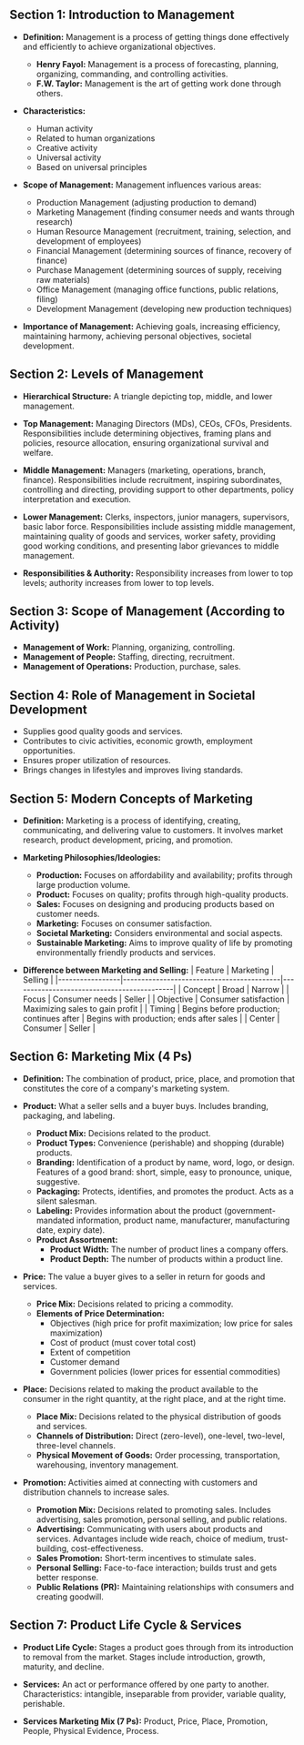 ## Section 1: Introduction to Management

* **Definition:** Management is a process of getting things done effectively and efficiently to achieve organizational objectives.
    * **Henry Fayol:**  Management is a process of forecasting, planning, organizing, commanding, and controlling activities.
    * **F.W. Taylor:** Management is the art of getting work done through others.
* **Characteristics:**
    * Human activity
    * Related to human organizations
    * Creative activity
    * Universal activity
    * Based on universal principles

* **Scope of Management:**  Management influences various areas:
    * Production Management (adjusting production to demand)
    * Marketing Management (finding consumer needs and wants through research)
    * Human Resource Management (recruitment, training, selection, and development of employees)
    * Financial Management (determining sources of finance, recovery of finance)
    * Purchase Management (determining sources of supply, receiving raw materials)
    * Office Management (managing office functions, public relations, filing)
    * Development Management (developing new production techniques)

* **Importance of Management:** Achieving goals, increasing efficiency, maintaining harmony, achieving personal objectives, societal development.

## Section 2: Levels of Management

* **Hierarchical Structure:** A triangle depicting top, middle, and lower management.
* **Top Management:** Managing Directors (MDs), CEOs, CFOs, Presidents.  Responsibilities include determining objectives, framing plans and policies, resource allocation, ensuring organizational survival and welfare.
* **Middle Management:** Managers (marketing, operations, branch, finance). Responsibilities include recruitment, inspiring subordinates, controlling and directing, providing support to other departments, policy interpretation and execution.
* **Lower Management:** Clerks, inspectors, junior managers, supervisors, basic labor force. Responsibilities include assisting middle management, maintaining quality of goods and services, worker safety, providing good working conditions, and presenting labor grievances to middle management.

* **Responsibilities & Authority:** Responsibility increases from lower to top levels; authority increases from lower to top levels.


## Section 3: Scope of Management (According to Activity)

* **Management of Work:** Planning, organizing, controlling.
* **Management of People:** Staffing, directing, recruitment.
* **Management of Operations:** Production, purchase, sales.


## Section 4: Role of Management in Societal Development

* Supplies good quality goods and services.
* Contributes to civic activities, economic growth, employment opportunities.
* Ensures proper utilization of resources.
* Brings changes in lifestyles and improves living standards.


## Section 5: Modern Concepts of Marketing

* **Definition:** Marketing is a process of identifying, creating, communicating, and delivering value to customers.  It involves market research, product development, pricing, and promotion.

* **Marketing Philosophies/Ideologies:**
    * **Production:** Focuses on affordability and availability; profits through large production volume.
    * **Product:** Focuses on quality; profits through high-quality products.
    * **Sales:** Focuses on designing and producing products based on customer needs.
    * **Marketing:** Focuses on consumer satisfaction.
    * **Societal Marketing:** Considers environmental and social aspects.
    * **Sustainable Marketing:** Aims to improve quality of life by promoting environmentally friendly products and services.

* **Difference between Marketing and Selling:**
    | Feature          | Marketing                               | Selling                                   |
    |-----------------|-------------------------------------------|--------------------------------------------|
    | Concept          | Broad                                     | Narrow                                    |
    | Focus            | Consumer needs                          | Seller                                     |
    | Objective        | Consumer satisfaction                     | Maximizing sales to gain profit           |
    | Timing           | Begins before production; continues after | Begins with production; ends after sales   |
    | Center           | Consumer                                  | Seller                                     |


## Section 6: Marketing Mix (4 Ps)

* **Definition:** The combination of product, price, place, and promotion that constitutes the core of a company's marketing system.

* **Product:** What a seller sells and a buyer buys.  Includes branding, packaging, and labeling.
    * **Product Mix:** Decisions related to the product.
    * **Product Types:** Convenience (perishable) and shopping (durable) products.
    * **Branding:** Identification of a product by name, word, logo, or design.  Features of a good brand: short, simple, easy to pronounce, unique, suggestive.
    * **Packaging:** Protects, identifies, and promotes the product. Acts as a silent salesman.
    * **Labeling:** Provides information about the product (government-mandated information, product name, manufacturer, manufacturing date, expiry date).
    * **Product Assortment:**
        * **Product Width:** The number of product lines a company offers.
        * **Product Depth:** The number of products within a product line.


* **Price:** The value a buyer gives to a seller in return for goods and services.
    * **Price Mix:** Decisions related to pricing a commodity.
    * **Elements of Price Determination:**
        * Objectives (high price for profit maximization; low price for sales maximization)
        * Cost of product (must cover total cost)
        * Extent of competition
        * Customer demand
        * Government policies (lower prices for essential commodities)


* **Place:** Decisions related to making the product available to the consumer in the right quantity, at the right place, and at the right time.
    * **Place Mix:** Decisions related to the physical distribution of goods and services.
    * **Channels of Distribution:** Direct (zero-level), one-level, two-level, three-level channels.
    * **Physical Movement of Goods:** Order processing, transportation, warehousing, inventory management.


* **Promotion:** Activities aimed at connecting with customers and distribution channels to increase sales.
    * **Promotion Mix:** Decisions related to promoting sales.  Includes advertising, sales promotion, personal selling, and public relations.
    * **Advertising:** Communicating with users about products and services. Advantages include wide reach, choice of medium, trust-building, cost-effectiveness.
    * **Sales Promotion:** Short-term incentives to stimulate sales.
    * **Personal Selling:** Face-to-face interaction; builds trust and gets better response.
    * **Public Relations (PR):** Maintaining relationships with consumers and creating goodwill.


## Section 7: Product Life Cycle & Services

* **Product Life Cycle:** Stages a product goes through from its introduction to removal from the market. Stages include introduction, growth, maturity, and decline.

* **Services:** An act or performance offered by one party to another.  Characteristics: intangible, inseparable from provider, variable quality, perishable.

* **Services Marketing Mix (7 Ps):** Product, Price, Place, Promotion, People, Physical Evidence, Process.
